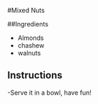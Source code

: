 #Mixed Nuts

##Ingredients
- Almonds
- chashew
- walnuts

  
## Instructions
-Serve it in a bowl, have fun!
